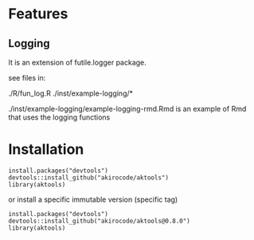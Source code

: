 
# Features

## Logging

It is an extension of futile.logger package.

see files in:

./R/fun_log.R
./inst/example-logging/*

./inst/example-logging/example-logging-rmd.Rmd is an example of Rmd that uses the logging functions

# Installation

```
install.packages("devtools")
devtools::install_github("akirocode/aktools")
library(aktools)

```

or install a specific immutable version (specific tag)

```
install.packages("devtools")
devtools::install_github("akirocode/aktools@0.8.0")
library(aktools)

```
